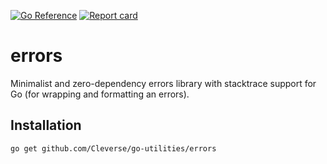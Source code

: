 [![Go Reference](https://pkg.go.dev/badge/github.com/Cleverse/go-utilities/errors.svg)](https://pkg.go.dev/github.com/Cleverse/go-utilities/errors)
[![Report card](https://goreportcard.com/badge/github.com/Cleverse/go-utilities/errors)](https://goreportcard.com/report/github.com/Cleverse/go-utilities/errors)

# errors

Minimalist and zero-dependency errors library with stacktrace support for Go (for wrapping and formatting an errors).

## Installation

```shell
go get github.com/Cleverse/go-utilities/errors
```
